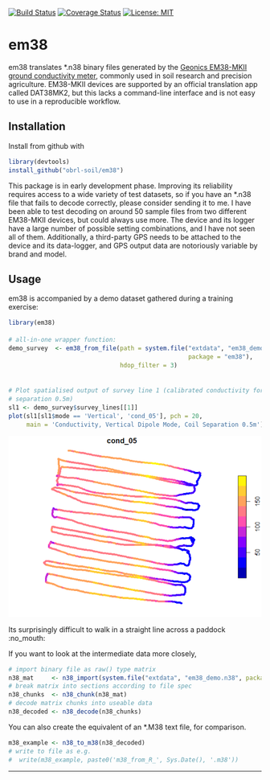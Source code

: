 <!-- README.md is generated from README.Rmd. Please edit that file -->

[![Build
Status](https://travis-ci.com/obrl-soil/em38.svg?branch=master)](https://travis-ci.com/obrl-soil/em38)
[![Coverage
Status](https://img.shields.io/codecov/c/github/obrl-soil/em38/master.svg)](https://codecov.io/github/obrl-soil/em38?branch=master)
[![License:
MIT](https://img.shields.io/badge/License-MIT-yellow.svg)](https://opensource.org/licenses/MIT)

em38
====

em38 translates \*.n38 binary files generated by the [Geonics EM38-MKII
ground conductivity meter](http://geonics.com/html/em38.html), commonly
used in soil research and precision agriculture. EM38-MKII devices are
supported by an official translation app called DAT38MK2, but this lacks
a command-line interface and is not easy to use in a reproducible
workflow.

Installation
------------

Install from github with

``` r
library(devtools)
install_github("obrl-soil/em38")
```

This package is in early development phase. Improving its reliability
requires access to a wide variety of test datasets, so if you have an
\*.n38 file that fails to decode correctly, please consider sending it
to me. I have been able to test decoding on around 50 sample files from
two different EM38-MKII devices, but could always use more. The device
and its logger have a large number of possible setting combinations, and
I have not seen all of them. Additionally, a third-party GPS needs to be
attached to the device and its data-logger, and GPS output data are
notoriously variable by brand and model.

Usage
-----

em38 is accompanied by a demo dataset gathered during a training
exercise:

``` r
library(em38)

# all-in-one wrapper function:
demo_survey  <- em38_from_file(path = system.file("extdata", "em38_demo.n38", 
                                                  package = "em38"),
                               hdop_filter = 3)


# Plot spatialised output of survey line 1 (calibrated conductivity for coil
# separation 0.5m)
sl1 <- demo_survey$survey_lines[[1]]
plot(sl1[sl1$mode == 'Vertical', 'cond_05'], pch = 20, 
     main = 'Conductivity, Vertical Dipole Mode, Coil Separation 0.5m')
```

![](README-example-1.png)

Its surprisingly difficult to walk in a straight line across a paddock
:no\_mouth:

If you want to look at the intermediate data more closely,

``` r
# import binary file as raw() type matrix
n38_mat     <- n38_import(system.file("extdata", "em38_demo.n38", package = "em38"))
# break matrix into sections according to file spec 
n38_chunks  <- n38_chunk(n38_mat)
# decode matrix chunks into useable data
n38_decoded <- n38_decode(n38_chunks)
```

You can also create the equivalent of an \*.M38 text file, for
comparison.

``` r
m38_example <- n38_to_m38(n38_decoded)
# write to file as e.g.
#  write(m38_example, paste0('m38_from_R_', Sys.Date(), '.m38'))
```

------------------------------------------------------------------------
